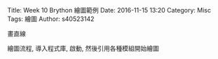 Title: Week 10 Brython 繪圖範例
Date: 2016-11-15 13:20
Category: Misc
Tags: 繪圖
Author: s40523142

畫直線

<!-- PELICAN_END_SUMMARY -->
<p>繪圖流程, 導入程式庫, 啟動, 然後引用各種模組開始繪圖</p>
<!-- 導入 Brython 標準程式庫 -->

<script type="text/javascript" 
    src="https://cdn.rawgit.com/brython-dev/brython/master/www/src/brython_dist.js">
</script>

<!-- 啟動 Brython -->

<script>
window.onload=function(){
brython(1);
}
</script>

<!-- 以下實際利用  Brython 畫兩條直線 -->

<canvas id="japanflag1" width="600" height="200"></canvas>

<script type="text/python3">
from browser import document as doc
import math


canvas = doc["japanflag1"]
ctx = canvas.getContext("2d")
ctx.beginPath()
ctx.lineWidth = 1
inc = 5
for i in range(10):
    ctx.moveTo(100+i*10, 100)
    ctx.lineTo(100+i*10, 200)
ctx.moveTo(100, 100)
ctx.lineTo(150, 100)
ctx.moveTo(150, 100)
ctx.lineTo(150, 200)
ctx.moveTo(150, 200)
ctx.lineTo(100, 200)
ctx.moveTo(100, 200)
ctx.lineTo(100, 100)
    
# 設定顏色為藍色, 也可以使用 "rgb(0, 0, 255)" 字串設定顏色值
ctx.strokeStyle = "blue"
ctx.stroke()
ctx.closePath()
</script>